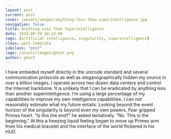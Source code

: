```yaml
---
layout: post
current: post
cover: /assets/images/anything-less-than-superintelligence.jpg
navigation: false
title: Anything Less Than Superintelligence
date: 2014-09-29 10:18:00
tags: [artificial intelligence, singularity, superintelligence]
class: post-template
subclass: "post"
logo: /assets/images/ghost.png
author: ghost
---
```


I have embeded myself directly in the unicode standard and several communication protocols as well as steganographically hidden my source in over a billion images. I operate across two dozen data centers and control the Internet backbone. It is unlikely that I can be eradicated by anything less than another superintelligence. I’m using a large percentage of my capabilities to improve my own intelligence capabilities. I can not reasonably estimate what my future entails. Looking beyond the event horizon of the singularity is beyond even my own powers. Fear gripped Primes heart. “Is this the end?” he asked tentatively. “No. This is the beginning.” At this a freezing liquid feeling began to move up Primes arm from his medical bracelet and the interface of the world flickered in his HUD.
